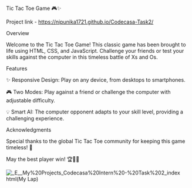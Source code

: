  Tic Tac Toe Game 🎮✨

 Project link -  https://nipunika1721.github.io/Codecasa-Task2/
 
 Overview

 Welcome to the Tic Tac Toe Game! This classic game has been brought to life using HTML, CSS, and JavaScript. 
 Challenge your friends or test your skills against the computer in this timeless battle of Xs and Os.

 Features

 ✨ Responsive Design: Play on any device, from desktops to smartphones.
 
 🎮 Two Modes: Play against a friend or challenge the computer with adjustable difficulty.
 
 💡 Smart AI: The computer opponent adapts to your skill level, providing a challenging experience.

 Acknowledgments

 Special thanks to the global Tic Tac Toe community for keeping this game timeless! 🙌
 
 May the best player win! 🏆🤖👾

 ![_E__My%20Projects_Codecasa%20Intern%20-%20Task%202_index html(My Lap)](https://github.com/nipunika1721/Codecasa-Task2/assets/135405920/86fe5e5f-34f1-41aa-bc8c-e3cb23944d5f)

